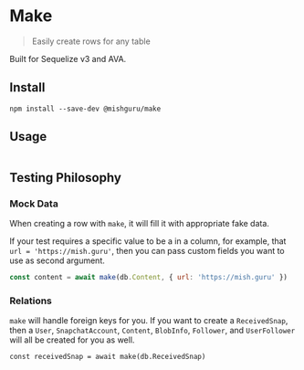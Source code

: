 # Make

> Easily create rows for any table

Built for Sequelize v3 and AVA.

## Install

```shell
npm install --save-dev @mishguru/make
```

## Usage

```typescript
```

## Testing Philosophy

### Mock Data

When creating a row with `make`, it will fill it with appropriate fake data.

If your test requires a specific value to be a in a column, for example, that
`url = 'https://mish.guru'`, then you can pass custom fields you want to use as second argument.

```javascript
const content = await make(db.Content, { url: 'https://mish.guru' })
```

### Relations

`make` will handle foreign keys for you. If you want to create a
`ReceivedSnap`, then a `User`, `SnapchatAccount`, `Content`, `BlobInfo`,
`Follower`, and `UserFollower` will all be created for you as well.

```
const receivedSnap = await make(db.ReceivedSnap)
```
